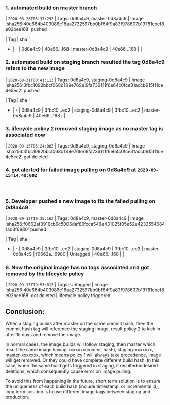 
### 1. automated build on master branch ###

| `2020-08-26T05:37:29Z` | Tags: 0d8a4c9, master-0d8a4c9 | Image 'sha256:40e664b403086c18aa2732597bb0bf64f9a83f978607b19781cbef8e02bee168' pushed 


| Tag | sha |
- | -
| 0d8a4c9 | 40e66...168 
| master-0d8a4c9 | 40e66...168 
| | 

### 2. automated build on staging branch resulted the tag 0d8a4c9  refers to the new image ###
| `2020-08-31T00:41:11Z` | Tags: 0d8a4c9, staging-0d8a4c9 | Image 'sha256:3fbc1092bbcf068d189e769e19fa736111f6e64c0fce31adcb915f11ce4e5ec2' pushed


| Tag | sha |
- | -
| 0d8a4c9 | 3fbc10...ec2 
| staging-0d8a4c9 | 3fbc10...ec2 
| master-0d8a4c9 | 40e66...168 
| |


### 3. lifecycle policy 2 removed staging image as no master tag is associated now ###
| `2020-09-15T05:24:00Z` | Tags: 0d8a4c9, staging-0d8a4c9 | Image 'sha256:3fbc1092bbcf068d189e769e19fa736111f6e64c0fce31adcb915f11ce4e5ec2' got deleted

### 4. got alerted for failed image pulling on 0d8a4c9 at `2020-09-15T14:49:00Z`
### 
<br>

### 5. Developer pushed a new image to fix the failed pulling on 0d8a4c9  ###

| `2020-09-15T19:35:16Z` | Tags: 0d8a4c9, master-0d8a4c9 | Image 'sha256:f0662af3916cb6c5006daf86fcca546e431025f05e52e42335546841a03f6980' pushed 

| Tag | sha |
- | -
| 0d8a4c9 | 3fbc10...ec2 
| staging-0d8a4c9 | 3fbc10...ec2 
| master-0d8a4c9 | f0662a...6980
| Untagged | 40e66...168 
| |

### 6. Now the original image has no tags associated and got removed by the lifecycle policy

| `2020-09-15T19:53:01Z` | Tags: Untagged | Image 'sha256:40e664b403086c18aa2732597bb0bf64f9a83f978607b19781cbef8e02bee168' got deleted | lifecycle policy triggered


## Conclusion:
When a staging builds after master on the same commit hash, then the commit hash tag will reference the staging image, result policy 2 to kick in after 15 days and remove the image. 

In normal cases, the image builds will follow staging, then master which result the same image having xxxxxxx(commit hash), staging-xxxxxxx, master-xxxxxxx, which means policy 1 will always take precedence, image will get removed. Or they could have complete different build hash. In this case, when the same build gets triggered in staging, it resultedundesired deletions, which consequently cause error on image pulling.

To avoid this from happening in the future, short term solution is  to ensure the uniqueness of each build hash (include timestamp, or incremental id), long term solution is to use different image tags between staging and production.
